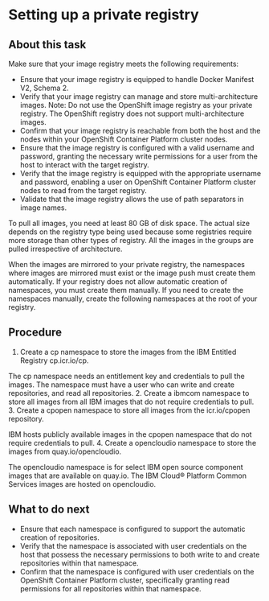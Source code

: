 # Setting up a private registry

## About this task

Make sure that your image registry meets the following requirements:

- Ensure that your image registry is equipped to handle Docker
Manifest V2, Schema 2.
- Verify that your image registry can manage and store multi-architecture images.
Note: Do not use the OpenShift image registry as your private registry. The OpenShift registry does
not support multi-architecture images.
- Confirm that your image registry is reachable from both the host and the nodes within your
OpenShift Container
Platform cluster
nodes.
- Ensure that the image registry is configured with a valid username and password, granting the
necessary write permissions for a user from the host to interact with the target registry.
- Verify that the image registry is equipped with the appropriate username and password, enabling
a user on OpenShift Container
Platform
cluster nodes to read from the target registry.
- Validate that the image registry allows the use of path separators in image names.

To pull all images, you need at least 80 GB of disk space. The actual size depends on the
registry type being used because some registries require more storage than other types of registry.
All the images in the groups are pulled irrespective of architecture.

When the images are mirrored to your private registry, the namespaces where images are mirrored
must exist or the image push must create them automatically. If your registry does not allow
automatic creation of namespaces, you must create them manually. If you need to create the
namespaces manually, create the following namespaces at the root of your registry.

## Procedure

1. Create a cp namespace to store the images from the IBM Entitled Registry
cp.icr.io/cp.

The cp namespace needs an entitlement key and credentials to pull the images.
The namespace must have a user who can write and create repositories, and read all repositories.
2. Create a ibmcom namespace to store all images from all IBM images that do not
require credentials to pull.
3. Create a cpopen namespace to store all images from the
icr.io/cpopen repository.

IBM hosts publicly available images in the cpopen namespace that do not require
credentials to pull.
4. Create a opencloudio namespace to store the images from
quay.io/opencloudio.

The opencloudio namespace is for select IBM open source component images that
are available on quay.io. The IBM Cloud® Platform Common Services
images are hosted on opencloudio.

## What to do next

- Ensure that each namespace is configured to support the automatic creation of repositories.
- Verify that the namespace is associated with user credentials on the host that possess the
necessary permissions to both write to and create repositories within that namespace.
- Confirm that the namespace is configured with user credentials on the OpenShift Container
Platform cluster, specifically
granting read permissions for all repositories within that namespace.